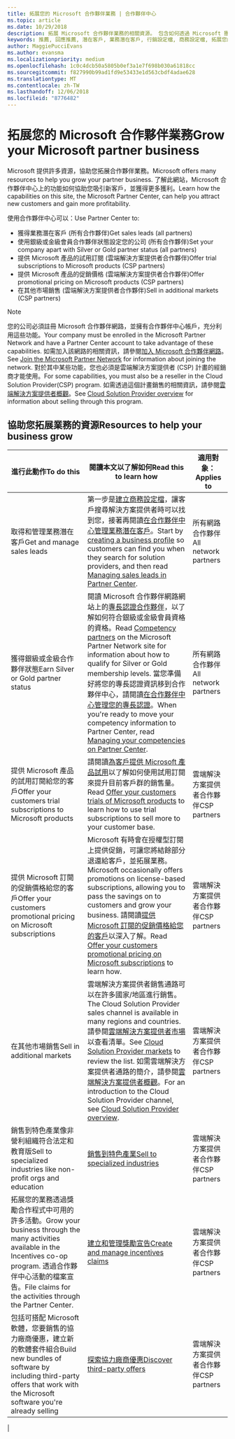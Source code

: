 ```yaml
---
title: 拓展您的 Microsoft 合作夥伴業務 | 合作夥伴中心
ms.topic: article
ms.date: 10/29/2018
description: 拓展 Microsoft 合作夥伴業務的相關資源。 包含如何透過 Microsoft 獲得業務潛在客戶 (推薦)。
keywords: 推薦, 回應推薦, 潛在客戶, 業務潛在客戶, 行銷設定檔, 商務設定檔, 拓展您的業務, 業務機會, 專長認證, 銀級會員, 金級會員, 試用供應項目, 市場擴張, 國内雲
author: MaggiePucciEvans
ms.author: evansma
ms.localizationpriority: medium
ms.openlocfilehash: 1c0c4dcb50a5805b0ef3a1e7f698b030a61818cc
ms.sourcegitcommit: f827990b99ad1fd9e53433e1d563cbdf4adae628
ms.translationtype: MT
ms.contentlocale: zh-TW
ms.lasthandoff: 12/06/2018
ms.locfileid: "8776482"
---
```

# <a name="grow-your-microsoft-partner-business"></a><span data-ttu-id="1a186-105">拓展您的 Microsoft 合作夥伴業務</span><span class="sxs-lookup"><span data-stu-id="1a186-105">Grow your Microsoft partner business</span></span> 

<span data-ttu-id="1a186-106">Microsoft 提供許多資源，協助您拓展合作夥伴業務。</span><span class="sxs-lookup"><span data-stu-id="1a186-106">Microsoft offers many resources to help you grow your partner business.</span></span> <span data-ttu-id="1a186-107">了解此網站，Microsoft 合作夥伴中心上的功能如何協助您吸引新客戶，並獲得更多獲利。</span><span class="sxs-lookup"><span data-stu-id="1a186-107">Learn how the capabilities on this site, the Microsoft Partner Center, can help you attract new customers and gain more profitability.</span></span>

<span data-ttu-id="1a186-108">使用合作夥伴中心可以：</span><span class="sxs-lookup"><span data-stu-id="1a186-108">Use Partner Center to:</span></span>

- <span data-ttu-id="1a186-109">獲得業務潛在客戶 (所有合作夥伴)</span><span class="sxs-lookup"><span data-stu-id="1a186-109">Get sales leads (all partners)</span></span>
- <span data-ttu-id="1a186-110">使用銀級或金級會員合作夥伴狀態設定您的公司 (所有合作夥伴)</span><span class="sxs-lookup"><span data-stu-id="1a186-110">Set your company apart with Silver or Gold partner status (all partners)</span></span>
- <span data-ttu-id="1a186-111">提供 Microsoft 產品的試用訂閱 (雲端解決方案提供者合作夥伴)</span><span class="sxs-lookup"><span data-stu-id="1a186-111">Offer trial subscriptions to Microsoft products (CSP partners)</span></span>
- <span data-ttu-id="1a186-112">提供 Microsoft 產品的促銷價格 (雲端解決方案提供者合作夥伴)</span><span class="sxs-lookup"><span data-stu-id="1a186-112">Offer promotional pricing on Microsoft products (CSP partners)</span></span>
- <span data-ttu-id="1a186-113">在其他市場銷售 (雲端解決方案提供者合作夥伴)</span><span class="sxs-lookup"><span data-stu-id="1a186-113">Sell in additional markets (CSP partners)</span></span>

> [!NOTE]  
> <span data-ttu-id="1a186-114">您的公司必須註冊 Microsoft 合作夥伴網路，並擁有合作夥伴中心帳戶，充分利用這些功能。</span><span class="sxs-lookup"><span data-stu-id="1a186-114">Your company must be enrolled in the Microsoft Partner Network and have a Partner Center account to take advantage of these capabilities.</span></span> <span data-ttu-id="1a186-115">如需加入該網路的相關資訊，請參閱[加入 Microsoft 合作夥伴網路](mpn-overview.md)。</span><span class="sxs-lookup"><span data-stu-id="1a186-115">See [Join the Microsoft Partner Network](mpn-overview.md) for information about joining the network.</span></span> <span data-ttu-id="1a186-116">對於其中某些功能，您也必須是雲端解決方案提供者 (CSP) 計畫的經銷商才能使用。</span><span class="sxs-lookup"><span data-stu-id="1a186-116">For some capabilities, you must also be a reseller in the Cloud Solution Provider(CSP) program.</span></span> <span data-ttu-id="1a186-117">如需透過這個計畫銷售的相關資訊，請參閱[雲端解決方案提供者概觀](csp-overview.md)。</span><span class="sxs-lookup"><span data-stu-id="1a186-117">See [Cloud Solution Provider overview](csp-overview.md) for information about selling through this program.</span></span>

## <a name="resources-to-help-your-business-grow"></a><span data-ttu-id="1a186-118">協助您拓展業務的資源</span><span class="sxs-lookup"><span data-stu-id="1a186-118">Resources to help your business grow</span></span>

|  **<span data-ttu-id="1a186-119">進行此動作</span><span class="sxs-lookup"><span data-stu-id="1a186-119">To do this</span></span>**  |  **<span data-ttu-id="1a186-120">閱讀本文以了解如何</span><span class="sxs-lookup"><span data-stu-id="1a186-120">Read this to learn how</span></span>**  |  **<span data-ttu-id="1a186-121">適用對象：</span><span class="sxs-lookup"><span data-stu-id="1a186-121">Applies to</span></span>**  |
|--------------|-----------|--------------
| <span data-ttu-id="1a186-122">取得和管理業務潛在客戶</span><span class="sxs-lookup"><span data-stu-id="1a186-122">Get and manage sales leads</span></span> | <span data-ttu-id="1a186-123">第一步是[建立商務設定檔](create-a-marketing-profile.md)，讓客戶搜尋解決方案提供者時可以找到您，接著再閱讀[在合作夥伴中心管理業務潛在客戶](responding-to-referrals.md)。</span><span class="sxs-lookup"><span data-stu-id="1a186-123">Start by [creating a business profile](create-a-marketing-profile.md) so customers can find you when they search for solution providers, and then read [Managing sales leads in Partner Center](responding-to-referrals.md).</span></span> | <span data-ttu-id="1a186-124">所有網路合作夥伴</span><span class="sxs-lookup"><span data-stu-id="1a186-124">All network partners</span></span> |
| <span data-ttu-id="1a186-125">獲得銀級或金級合作夥伴狀態</span><span class="sxs-lookup"><span data-stu-id="1a186-125">Earn Silver or Gold partner status</span></span> | <span data-ttu-id="1a186-126">閱讀 Microsoft 合作夥伴網路網站上的[專長認證合作夥伴](https://partner.microsoft.com/membership/competencies)，以了解如何符合銀級或金級會員資格的資格。</span><span class="sxs-lookup"><span data-stu-id="1a186-126">Read [Competency partners](https://partner.microsoft.com/membership/competencies) on the Microsoft Partner Network site for information about how to qualify for Silver or Gold membership levels.</span></span> <span data-ttu-id="1a186-127">當您準備好將您的專長認證資訊移到合作夥伴中心，請閱讀[在合作夥伴中心管理您的專長認證](competencies.md)。</span><span class="sxs-lookup"><span data-stu-id="1a186-127">When you're ready to move your competency information to Partner Center, read [Managing your competencies on Partner Center](competencies.md).</span></span> | <span data-ttu-id="1a186-128">所有網路合作夥伴</span><span class="sxs-lookup"><span data-stu-id="1a186-128">All network partners</span></span> |
| <span data-ttu-id="1a186-129">提供 Microsoft 產品的試用訂閱給您的客戶</span><span class="sxs-lookup"><span data-stu-id="1a186-129">Offer your customers trial subscriptions to Microsoft products</span></span> | <span data-ttu-id="1a186-130">請閱讀[為客戶提供 Microsoft 產品試用](offer-your-customers-trials-of-microsoft-products.md)以了解如何使用試用訂閱來提升目前客戶群的銷售量。</span><span class="sxs-lookup"><span data-stu-id="1a186-130">Read [Offer your customers trials of Microsoft products](offer-your-customers-trials-of-microsoft-products.md) to learn how to use trial subscriptions to sell more to your customer base.</span></span>| <span data-ttu-id="1a186-131">雲端解決方案提供者合作夥伴</span><span class="sxs-lookup"><span data-stu-id="1a186-131">CSP partners</span></span> |
| <span data-ttu-id="1a186-132">提供 Microsoft 訂閱的促銷價格給您的客戶</span><span class="sxs-lookup"><span data-stu-id="1a186-132">Offer your customers promotional pricing on Microsoft subscriptions</span></span> | <span data-ttu-id="1a186-133">Microsoft 有時會在授權型訂閱上提供促銷，可讓您將結餘部分退還給客戶，並拓展業務。</span><span class="sxs-lookup"><span data-stu-id="1a186-133">Microsoft occasionally offers promotions on license-based subscriptions, allowing you to pass the savings on to customers and grow your business.</span></span> <span data-ttu-id="1a186-134">請閱讀[提供 Microsoft 訂閱的促銷價格給您的客戶](promotions.md)以深入了解。</span><span class="sxs-lookup"><span data-stu-id="1a186-134">Read [Offer your customers promotional pricing on Microsoft subscriptions](promotions.md) to learn how.</span></span> | <span data-ttu-id="1a186-135">雲端解決方案提供者合作夥伴</span><span class="sxs-lookup"><span data-stu-id="1a186-135">CSP partners</span></span> |
| <span data-ttu-id="1a186-136">在其他市場銷售</span><span class="sxs-lookup"><span data-stu-id="1a186-136">Sell in additional markets</span></span> | <span data-ttu-id="1a186-137">雲端解決方案提供者銷售通路可以在許多國家/地區進行銷售。</span><span class="sxs-lookup"><span data-stu-id="1a186-137">The Cloud Solution Provider sales channel is available in many regions and countries.</span></span> <span data-ttu-id="1a186-138">請參閱[雲端解決方案提供者市場](agreements.md)以查看清單。</span><span class="sxs-lookup"><span data-stu-id="1a186-138">See [Cloud Solution Provider markets](agreements.md) to review the list.</span></span> <span data-ttu-id="1a186-139">如需雲端解決方案提供者通路的簡介，請參閱[雲端解決方案提供者概觀](csp-overview.md)。</span><span class="sxs-lookup"><span data-stu-id="1a186-139">For an introduction to the Cloud Solution Provider channel, see [Cloud Solution Provider overview](csp-overview.md).</span></span>  | <span data-ttu-id="1a186-140">雲端解決方案提供者合作夥伴</span><span class="sxs-lookup"><span data-stu-id="1a186-140">CSP partners</span></span> |
<span data-ttu-id="1a186-141">銷售到特色產業像非營利組織符合法定和教育版</span><span class="sxs-lookup"><span data-stu-id="1a186-141">Sell to specialized industries like non-profit orgs and education</span></span>|[<span data-ttu-id="1a186-142">銷售到特色產業</span><span class="sxs-lookup"><span data-stu-id="1a186-142">Sell to specialized industries</span></span>](get-special-pricing-for-offers.md)|<span data-ttu-id="1a186-143">雲端解決方案提供者合作夥伴</span><span class="sxs-lookup"><span data-stu-id="1a186-143">CSP partners</span></span>|
|<span data-ttu-id="1a186-144">拓展您的業務透過獎勵合作程式中可用的許多活動。</span><span class="sxs-lookup"><span data-stu-id="1a186-144">Grow your business through the many activities available in the Incentives co-op program.</span></span> <span data-ttu-id="1a186-145">透過合作夥伴中心活動的檔案宣告。</span><span class="sxs-lookup"><span data-stu-id="1a186-145">File claims for the activities through the Partner Center.</span></span>| [<span data-ttu-id="1a186-146">建立和管理獎勵宣告</span><span class="sxs-lookup"><span data-stu-id="1a186-146">Create and manage incentives claims</span></span>](create-incentives-claims.md)|<span data-ttu-id="1a186-147">雲端解決方案提供者合作夥伴</span><span class="sxs-lookup"><span data-stu-id="1a186-147">CSP partners</span></span>|
|<span data-ttu-id="1a186-148">包括可搭配 Microsoft 軟體，您要銷售的協力廠商優惠，建立新的軟體套件組合</span><span class="sxs-lookup"><span data-stu-id="1a186-148">Build new bundles of software by including third-party offers that work with the Microsoft software you're already selling</span></span>|[<span data-ttu-id="1a186-149">探索協力廠商優惠</span><span class="sxs-lookup"><span data-stu-id="1a186-149">Discover third-party offers</span></span>](third-party-offers.md)|<span data-ttu-id="1a186-150">雲端解決方案提供者合作夥伴</span><span class="sxs-lookup"><span data-stu-id="1a186-150">CSP partners</span></span>|
|
